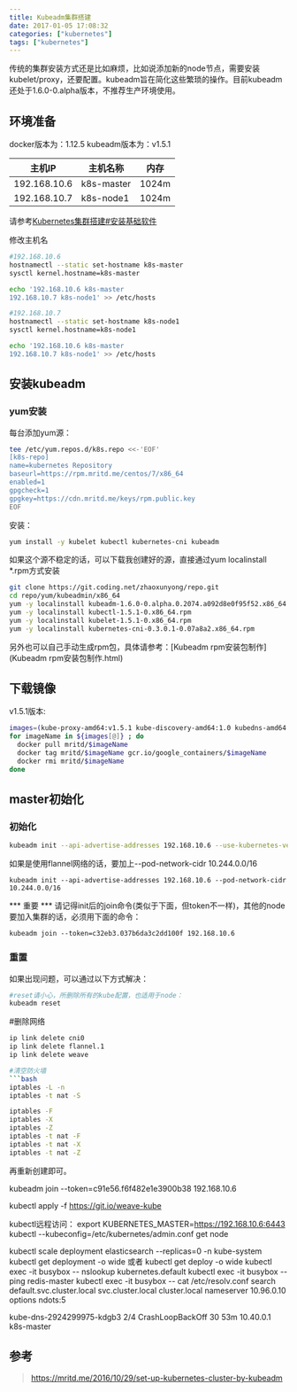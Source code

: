 ```yaml
---
title: Kubeadm集群搭建
date: 2017-01-05 17:08:32
categories: ["kubernetes"]
tags: ["kubernetes"]
---
```

传统的集群安装方式还是比如麻烦，比如说添加新的node节点，需要安装kubelet/proxy，还要配置。kubeadm旨在简化这些繁琐的操作。目前kubeadm还处于1.6.0-0.alpha版本，不推荐生产环境使用。

## 环境准备
docker版本为：1.12.5
kubeadm版本为：v1.5.1

|主机IP|主机名称|内存|
|----|--------|-------------|
|192.168.10.6|k8s-master|1024m|
|192.168.10.7|k8s-node1|1024m|

请参考[Kubernetes集群搭建#安装基础软件](Kubernetes集群搭建.html#安装基础软件)

修改主机名
```bash
#192.168.10.6
hostnamectl --static set-hostname k8s-master
sysctl kernel.hostname=k8s-master

echo '192.168.10.6 k8s-master
192.168.10.7 k8s-node1' >> /etc/hosts

#192.168.10.7
hostnamectl --static set-hostname k8s-node1
sysctl kernel.hostname=k8s-node1

echo '192.168.10.6 k8s-master
192.168.10.7 k8s-node1' >> /etc/hosts

```

## 安装kubeadm

### yum安装

每台添加yum源：
```bash
tee /etc/yum.repos.d/k8s.repo <<-'EOF'
[k8s-repo]
name=kubernetes Repository
baseurl=https://rpm.mritd.me/centos/7/x86_64
enabled=1
gpgcheck=1
gpgkey=https://cdn.mritd.me/keys/rpm.public.key
EOF
```

安装：
```bash
yum install -y kubelet kubectl kubernetes-cni kubeadm
```

如果这个源不稳定的话，可以下载我创建好的源，直接通过yum localinstall *.rpm方式安装
```bash
git clone https://git.coding.net/zhaoxunyong/repo.git
cd repo/yum/kubeadmin/x86_64
yum -y localinstall kubeadm-1.6.0-0.alpha.0.2074.a092d8e0f95f52.x86_64.rpm
yum -y localinstall kubectl-1.5.1-0.x86_64.rpm
yum -y localinstall kubelet-1.5.1-0.x86_64.rpm
yum -y localinstall kubernetes-cni-0.3.0.1-0.07a8a2.x86_64.rpm
```

另外也可以自己手动生成rpm包，具体请参考：[Kubeadm rpm安装包制作](Kubeadm rpm安装包制作.html)

## 下载镜像
v1.5.1版本:
```bash
images=(kube-proxy-amd64:v1.5.1 kube-discovery-amd64:1.0 kubedns-amd64:1.9 kube-scheduler-amd64:v1.5.1 kube-controller-manager-amd64:v1.5.1 kube-apiserver-amd64:v1.5.1 etcd-amd64:3.0.14-kubeadm kube-dnsmasq-amd64:1.4 dnsmasq-metrics-amd64:1.0 exechealthz-amd64:1.2 pause-amd64:3.0 kubernetes-dashboard-amd64:v1.5.0)
for imageName in ${images[@]} ; do
  docker pull mritd/$imageName
  docker tag mritd/$imageName gcr.io/google_containers/$imageName
  docker rmi mritd/$imageName
done
```

## master初始化

### 初始化
```bash
kubeadm init --api-advertise-addresses 192.168.10.6 --use-kubernetes-version v1.5.1
```

如果是使用flannel网络的话，要加上--pod-network-cidr 10.244.0.0/16
```
kubeadm init --api-advertise-addresses 192.168.10.6 --pod-network-cidr 10.244.0.0/16
```

*** 重要 ***
请记得init后的join命令(类似于下面，但token不一样)，其他的node要加入集群的话，必须用下面的命令：
```
kubeadm join --token=c32eb3.037b6da3c2dd100f 192.168.10.6
```

### 重置
如果出现问题，可以通过以下方式解决：
```bash
#reset请小心，所删除所有的kube配置，也适用于node：
kubeadm reset
```

#删除网络
```bash
ip link delete cni0 
ip link delete flannel.1
ip link delete weave

#清空防火墙
```bash
iptables -L -n
iptables -t nat -S 

iptables -F
iptables -X
iptables -Z
iptables -t nat -F
iptables -t nat -X
iptables -t nat -Z
```

再重新创建即可。








kubeadm join --token=c91e56.f6f482e1e3900b38 192.168.10.6

kubectl apply -f https://git.io/weave-kube

kubectl远程访问：
export KUBERNETES_MASTER=https://192.168.10.6:6443
kubectl --kubeconfig=/etc/kubernetes/admin.conf get node


kubectl scale deployment elasticsearch --replicas=0 -n kube-system
kubectl get deployment -o wide
或者
kubectl get deploy -o wide
kubectl exec -it busybox -- nslookup kubernetes.default
kubectl exec -it busybox -- ping redis-master
kubectl exec -it busybox -- cat /etc/resolv.conf 
search default.svc.cluster.local svc.cluster.local cluster.local
nameserver 10.96.0.10
options ndots:5

kube-dns-2924299975-kdgb3               2/4       CrashLoopBackOff   30         53m       10.40.0.1     k8s-master


## 参考
> https://mritd.me/2016/10/29/set-up-kubernetes-cluster-by-kubeadm
